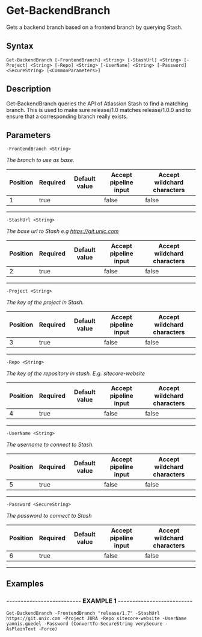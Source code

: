 

# Get-BackendBranch

Gets a backend branch based on a frontend branch by querying Stash.
## Syntax

    Get-BackendBranch [-FrontendBranch] <String> [-StashUrl] <String> [-Project] <String> [-Repo] <String> [-UserName] <String> [-Password] <SecureString> [<CommonParameters>]


## Description

Get-BackendBranch queries the API of Atlassion Stash to find a matching branch.
This is used to make sure release/1.0 matches release/1.0.0 and to ensure that a corresponding branch really exists.





## Parameters

    
    -FrontendBranch <String>
_The branch to use as base._

| Position | Required | Default value | Accept pipeline input | Accept wildchard characters |
| -------- | -------- | ------------- | --------------------- | --------------------------- |
| 1 | true |  | false | false |


----

    
    
    -StashUrl <String>
_The base url to Stash e.g https://git.unic.com_

| Position | Required | Default value | Accept pipeline input | Accept wildchard characters |
| -------- | -------- | ------------- | --------------------- | --------------------------- |
| 2 | true |  | false | false |


----

    
    
    -Project <String>
_The key of the project in Stash._

| Position | Required | Default value | Accept pipeline input | Accept wildchard characters |
| -------- | -------- | ------------- | --------------------- | --------------------------- |
| 3 | true |  | false | false |


----

    
    
    -Repo <String>
_The key of the repository in stash. E.g. sitecore-website_

| Position | Required | Default value | Accept pipeline input | Accept wildchard characters |
| -------- | -------- | ------------- | --------------------- | --------------------------- |
| 4 | true |  | false | false |


----

    
    
    -UserName <String>
_The username to connect to Stash._

| Position | Required | Default value | Accept pipeline input | Accept wildchard characters |
| -------- | -------- | ------------- | --------------------- | --------------------------- |
| 5 | true |  | false | false |


----

    
    
    -Password <SecureString>
_The password to connect to Stash_

| Position | Required | Default value | Accept pipeline input | Accept wildchard characters |
| -------- | -------- | ------------- | --------------------- | --------------------------- |
| 6 | true |  | false | false |


----

    

## Examples

### -------------------------- EXAMPLE 1 --------------------------
    Get-BackendBranch -FrontendBranch "release/1.7" -StashUrl https://git.unic.com -Project JURA -Repo sitecore-website -UserName yannis.guedel -Password (ConvertTo-SecureString verySecure -AsPlainText -Force)































